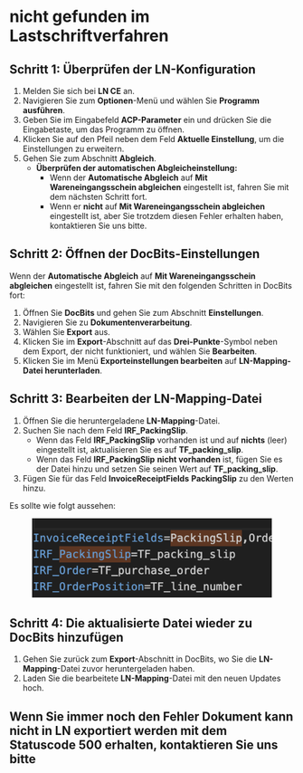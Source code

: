 # nicht gefunden im Lastschriftverfahren

## **Schritt 1: Überprüfen der LN-Konfiguration**

1. Melden Sie sich bei **LN CE** an.
2. Navigieren Sie zum **Optionen**-Menü und wählen Sie **Programm ausführen**.
3. Geben Sie im Eingabefeld **ACP-Parameter** ein und drücken Sie die Eingabetaste, um das Programm zu öffnen.
4. Klicken Sie auf den Pfeil neben dem Feld **Aktuelle Einstellung**, um die Einstellungen zu erweitern.
5. Gehen Sie zum Abschnitt **Abgleich**.
   * **Überprüfen der automatischen Abgleicheinstellung:**
     * Wenn der **Automatische Abgleich** auf **Mit Wareneingangsschein abgleichen** eingestellt ist, fahren Sie mit dem nächsten Schritt fort.
     * Wenn er **nicht** auf **Mit Wareneingangsschein abgleichen** eingestellt ist, aber Sie trotzdem diesen Fehler erhalten haben, kontaktieren Sie uns bitte.

## **Schritt 2: Öffnen der DocBits-Einstellungen**

Wenn der **Automatische Abgleich** auf **Mit Wareneingangsschein abgleichen** eingestellt ist, fahren Sie mit den folgenden Schritten in DocBits fort:

1. Öffnen Sie **DocBits** und gehen Sie zum Abschnitt **Einstellungen**.
2. Navigieren Sie zu **Dokumentenverarbeitung**.
3. Wählen Sie **Export** aus.
4. Klicken Sie im **Export**-Abschnitt auf das **Drei-Punkte**-Symbol neben dem Export, der nicht funktioniert, und wählen Sie **Bearbeiten**.
5. Klicken Sie im Menü **Exporteinstellungen bearbeiten** auf **LN-Mapping-Datei herunterladen**.

## **Schritt 3: Bearbeiten der LN-Mapping-Datei**

1. Öffnen Sie die heruntergeladene **LN-Mapping**-Datei.
2. Suchen Sie nach dem Feld **IRF\_PackingSlip**.
   * Wenn das Feld **IRF\_PackingSlip** vorhanden ist und auf **nichts** (leer) eingestellt ist, aktualisieren Sie es auf **TF\_packing\_slip**.
   * Wenn das Feld **IRF\_PackingSlip** **nicht vorhanden** ist, fügen Sie es der Datei hinzu und setzen Sie seinen Wert auf **TF\_packing\_slip**.
3. Fügen Sie für das Feld **InvoiceReceiptFields** **PackingSlip** zu den Werten hinzu.

Es sollte wie folgt aussehen:

<figure><img src="../../../../.gitbook/assets/PackingSlip.png" alt=""><figcaption></figcaption></figure>

## **Schritt 4: Die aktualisierte Datei wieder zu DocBits hinzufügen**

1. Gehen Sie zurück zum **Export**-Abschnitt in DocBits, wo Sie die **LN-Mapping**-Datei zuvor heruntergeladen haben.
2. Laden Sie die bearbeitete **LN-Mapping**-Datei mit den neuen Updates hoch.

## Wenn Sie immer noch den Fehler **Dokument kann nicht in LN exportiert werden** mit dem Statuscode **500** erhalten, kontaktieren Sie uns bitte
